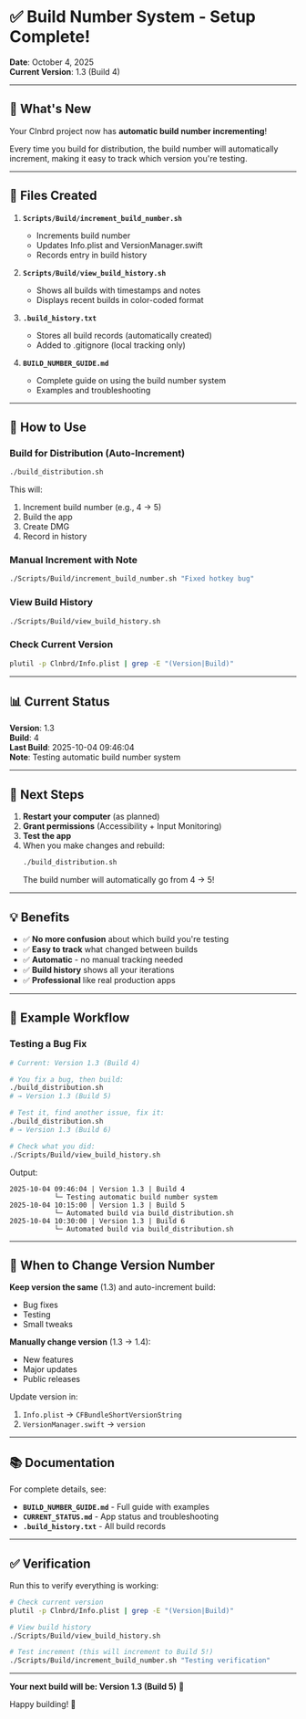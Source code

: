 # ✅ Build Number System - Setup Complete!

**Date**: October 4, 2025  
**Current Version**: 1.3 (Build 4)

---

## 🎉 What's New

Your Clnbrd project now has **automatic build number incrementing**!

Every time you build for distribution, the build number will automatically increment, making it easy to track which version you're testing.

---

## 📝 Files Created

1. **`Scripts/Build/increment_build_number.sh`**
   - Increments build number
   - Updates Info.plist and VersionManager.swift
   - Records entry in build history

2. **`Scripts/Build/view_build_history.sh`**
   - Shows all builds with timestamps and notes
   - Displays recent builds in color-coded format

3. **`.build_history.txt`**
   - Stores all build records (automatically created)
   - Added to .gitignore (local tracking only)

4. **`BUILD_NUMBER_GUIDE.md`**
   - Complete guide on using the build number system
   - Examples and troubleshooting

---

## 🚀 How to Use

### Build for Distribution (Auto-Increment)
```bash
./build_distribution.sh
```
This will:
1. Increment build number (e.g., 4 → 5)
2. Build the app
3. Create DMG
4. Record in history

### Manual Increment with Note
```bash
./Scripts/Build/increment_build_number.sh "Fixed hotkey bug"
```

### View Build History
```bash
./Scripts/Build/view_build_history.sh
```

### Check Current Version
```bash
plutil -p Clnbrd/Info.plist | grep -E "(Version|Build)"
```

---

## 📊 Current Status

**Version**: 1.3  
**Build**: 4  
**Last Build**: 2025-10-04 09:46:04  
**Note**: Testing automatic build number system

---

## 🎯 Next Steps

1. **Restart your computer** (as planned)
2. **Grant permissions** (Accessibility + Input Monitoring)
3. **Test the app**
4. When you make changes and rebuild:
   ```bash
   ./build_distribution.sh
   ```
   The build number will automatically go from 4 → 5!

---

## 💡 Benefits

- ✅ **No more confusion** about which build you're testing
- ✅ **Easy to track** what changed between builds
- ✅ **Automatic** - no manual tracking needed
- ✅ **Build history** shows all your iterations
- ✅ **Professional** like real production apps

---

## 📖 Example Workflow

### Testing a Bug Fix
```bash
# Current: Version 1.3 (Build 4)

# You fix a bug, then build:
./build_distribution.sh
# → Version 1.3 (Build 5)

# Test it, find another issue, fix it:
./build_distribution.sh
# → Version 1.3 (Build 6)

# Check what you did:
./Scripts/Build/view_build_history.sh
```

Output:
```
2025-10-04 09:46:04 | Version 1.3 | Build 4
           └─ Testing automatic build number system
2025-10-04 10:15:00 | Version 1.3 | Build 5
           └─ Automated build via build_distribution.sh
2025-10-04 10:30:00 | Version 1.3 | Build 6
           └─ Automated build via build_distribution.sh
```

---

## 🔄 When to Change Version Number

**Keep version the same** (1.3) and auto-increment build:
- Bug fixes
- Testing
- Small tweaks

**Manually change version** (1.3 → 1.4):
- New features
- Major updates
- Public releases

Update version in:
1. `Info.plist` → `CFBundleShortVersionString`
2. `VersionManager.swift` → `version`

---

## 📚 Documentation

For complete details, see:
- **`BUILD_NUMBER_GUIDE.md`** - Full guide with examples
- **`CURRENT_STATUS.md`** - App status and troubleshooting
- **`.build_history.txt`** - All build records

---

## ✅ Verification

Run this to verify everything is working:
```bash
# Check current version
plutil -p Clnbrd/Info.plist | grep -E "(Version|Build)"

# View build history
./Scripts/Build/view_build_history.sh

# Test increment (this will increment to Build 5!)
./Scripts/Build/increment_build_number.sh "Testing verification"
```

---

**Your next build will be: Version 1.3 (Build 5)** 🎉

Happy building! 🚀

